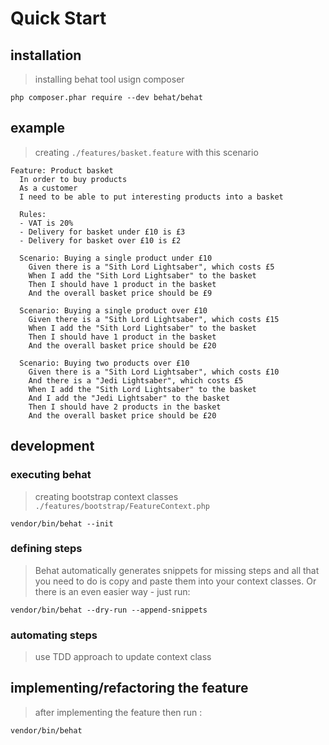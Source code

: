 # Quick Start

## installation

> installing behat tool usign composer
```
php composer.phar require --dev behat/behat
```

## example

> creating `./features/basket.feature` with this scenario

```gherkin
Feature: Product basket
  In order to buy products
  As a customer
  I need to be able to put interesting products into a basket

  Rules:
  - VAT is 20%
  - Delivery for basket under £10 is £3
  - Delivery for basket over £10 is £2

  Scenario: Buying a single product under £10
    Given there is a "Sith Lord Lightsaber", which costs £5
    When I add the "Sith Lord Lightsaber" to the basket
    Then I should have 1 product in the basket
    And the overall basket price should be £9

  Scenario: Buying a single product over £10
    Given there is a "Sith Lord Lightsaber", which costs £15
    When I add the "Sith Lord Lightsaber" to the basket
    Then I should have 1 product in the basket
    And the overall basket price should be £20

  Scenario: Buying two products over £10
    Given there is a "Sith Lord Lightsaber", which costs £10
    And there is a "Jedi Lightsaber", which costs £5
    When I add the "Sith Lord Lightsaber" to the basket
    And I add the "Jedi Lightsaber" to the basket
    Then I should have 2 products in the basket
    And the overall basket price should be £20
```

## development

### executing behat

> creating bootstrap context classes `./features/bootstrap/FeatureContext.php`
```
vendor/bin/behat --init
```

### defining steps

> Behat automatically generates snippets for missing steps and all that you need to do is copy and paste them into your context classes. Or there is an even easier way - just run:
```
vendor/bin/behat --dry-run --append-snippets
```

### automating steps

> use TDD approach to update context class

## implementing/refactoring the feature

> after implementing the feature then run :
```
vendor/bin/behat
```
